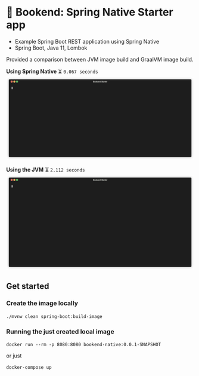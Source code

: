 # 🚀 Bookend: Spring Native Starter app

- Example Spring Boot REST application using Spring Native
- Spring Boot, Java 11, Lombok

Provided a comparison between JVM image build and GraalVM image build.

**Using Spring Native** :hourglass_flowing_sand: `0.067 seconds`
<img src="./docs/assets/docker-native.gif" width="1200" alt="Execution for Spring Native" />

**Using the JVM** :hourglass_flowing_sand: `2.112 seconds`
<img src="./docs/assets/docker-jvm.gif" width="1200" alt="Execution for Spring on top of the JVM" />

## Get started

### Create the image locally
```shell
./mvnw clean spring-boot:build-image
```

### Running the just created local image 

```
docker run --rm -p 8080:8080 bookend-native:0.0.1-SNAPSHOT
```
or just
```
docker-compose up
```
